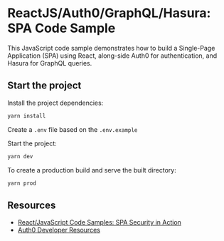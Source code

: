 # ReactJS/Auth0/GraphQL/Hasura: SPA Code Sample

This JavaScript code sample demonstrates how to build a Single-Page Application (SPA) using React, along-side Auth0 for authentication, and Hasura for GraphQL queries.

## Start the project

Install the project dependencies:

```bash
yarn install
```

Create a `.env` file based on the `.env.example`

Start the project:

```bash
yarn dev
```

To create a production build and serve the built directory:

```bash
yarn prod
```

## Resources

- [React/JavaScript Code Samples: SPA Security in Action](https://developer.auth0.com/resources/code-samples/spa/react)
- [Auth0 Developer Resources](https://developer.auth0.com/resources)
